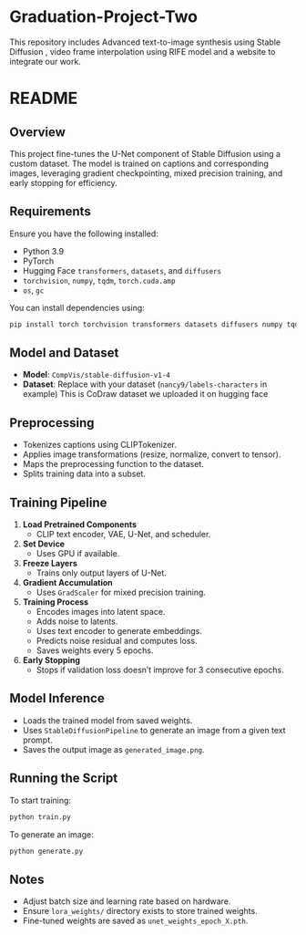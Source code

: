 # Graduation-Project-Two
This repository includes Advanced text-to-image synthesis using Stable Diffusion , video frame interpolation using RIFE model and a website to integrate our work.  
# README

## Overview
This project fine-tunes the U-Net component of Stable Diffusion using a custom dataset. The model is trained on captions and corresponding images, leveraging gradient checkpointing, mixed precision training, and early stopping for efficiency.

## Requirements
Ensure you have the following installed:
- Python 3.9
- PyTorch
- Hugging Face `transformers`, `datasets`, and `diffusers`
- `torchvision`, `numpy`, `tqdm`, `torch.cuda.amp`
- `os`, `gc`

You can install dependencies using:
```bash
pip install torch torchvision transformers datasets diffusers numpy tqdm
```

## Model and Dataset
- **Model**: `CompVis/stable-diffusion-v1-4`
- **Dataset**: Replace with your dataset (`nancy9/labels-characters` in example) This is CoDraw dataset we uploaded it on hugging face

## Preprocessing
- Tokenizes captions using CLIPTokenizer.
- Applies image transformations (resize, normalize, convert to tensor).
- Maps the preprocessing function to the dataset.
- Splits training data into a subset.

## Training Pipeline
1. **Load Pretrained Components**
   - CLIP text encoder, VAE, U-Net, and scheduler.
2. **Set Device**
   - Uses GPU if available.
3. **Freeze Layers**
   - Trains only output layers of U-Net.
4. **Gradient Accumulation**
   - Uses `GradScaler` for mixed precision training.
5. **Training Process**
   - Encodes images into latent space.
   - Adds noise to latents.
   - Uses text encoder to generate embeddings.
   - Predicts noise residual and computes loss.
   - Saves weights every 5 epochs.
6. **Early Stopping**
   - Stops if validation loss doesn’t improve for 3 consecutive epochs.

## Model Inference
- Loads the trained model from saved weights.
- Uses `StableDiffusionPipeline` to generate an image from a given text prompt.
- Saves the output image as `generated_image.png`.

## Running the Script
To start training:
```bash
python train.py
```
To generate an image:
```bash
python generate.py
```

## Notes
- Adjust batch size and learning rate based on hardware.
- Ensure `lora_weights/` directory exists to store trained weights.
- Fine-tuned weights are saved as `unet_weights_epoch_X.pth`.

